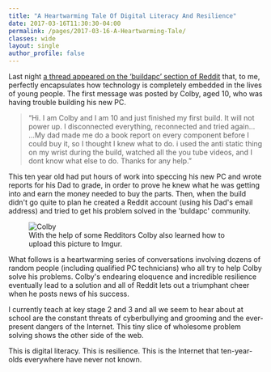 ```yaml
---
title: "A Heartwarming Tale Of Digital Literacy And Resilience"
date: 2017-03-16T11:30:30-04:00
permalink: /pages/2017-03-16-A-Heartwarming-Tale/
classes: wide
layout: single
author_profile: false
---
```


Last night [a thread appeared on the ‘buildapc’ section of Reddit](https://np.reddit.com/r/buildapc/comments/5zjt8e/first_time_build_will_not_power_up/) that, to me, perfectly encapsulates how technology is completely embedded in the lives of young people. The first message was posted by Colby, aged 10, who was having trouble building his new PC.

> “Hi. I am Colby and I am 10 and just finished my first build. It will not power up. I disconnected everything, reconnected and tried again... ...My dad made me do a book report on every component before I could buy it, so I thought I knew what to do. i used the anti static thing on my wrist during the build, watched all the you tube videos, and I dont know what else to do. Thanks for any help.”

This ten year old had put hours of work into speccing his new PC and wrote reports for his Dad to grade, in order to prove he knew what he was getting into and earn the money needed to buy the parts. Then, when the build didn't go quite to plan he created a Reddit account (using his Dad's email address) and tried to get his problem solved in the 'buldapc' community.

<figure>
  <img src="{{ site.baseurl }}/assets/images/Colby.JPG" alt="Colby">
  <figcaption>With the help of some Redditors Colby also learned how to upload this picture to Imgur.</figcaption>
</figure>

What follows is a heartwarming series of conversations involving dozens of random people (including qualified PC technicians) who all try to help Colby solve his problems. Colby's endearing eloquence and incredible resilience eventually lead to a solution and all of Reddit lets out a triumphant cheer when he posts news of his success.

I currently teach at key stage 2 and 3 and all we seem to hear about at school are the constant threats of cyberbullying and grooming and the ever-present dangers of the Internet. This tiny slice of wholesome problem solving shows the other side of the web.

This is digital literacy. This is resilience. This is the Internet that ten-year-olds everywhere have never not known.
